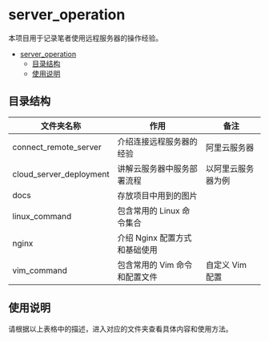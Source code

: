 # server_operation

本项目用于记录笔者使用远程服务器的操作经验。<br>
- [server\_operation](#server_operation)
  - [目录结构](#目录结构)
  - [使用说明](#使用说明)


## 目录结构

| 文件夹名称              | 作用                               | 备注                  |
|-----------------------|------------------------------------|----------------------|
| connect_remote_server | 介绍连接远程服务器的经验               | 阿里云服务器           |
| cloud_server_deployment| 讲解云服务器中服务部署流程            | 以阿里云服务器为例      |
| docs                  | 存放项目中用到的图片                  |                      |
| linux_command         | 包含常用的 Linux 命令集合             |                      |
| nginx                 | 介绍 Nginx 配置方式和基础使用          |                     |
| vim_command           | 包含常用的 Vim 命令和配置文件          | 自定义 Vim 配置       |


## 使用说明

请根据以上表格中的描述，进入对应的文件夹查看具体内容和使用方法。
